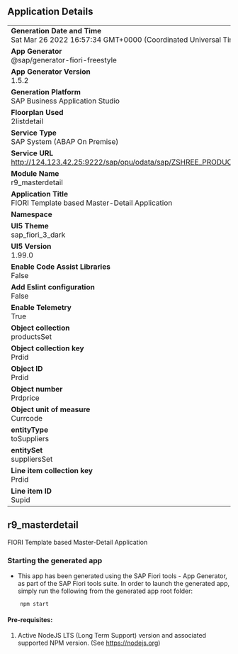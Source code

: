 ## Application Details
|               |
| ------------- |
|**Generation Date and Time**<br>Sat Mar 26 2022 16:57:34 GMT+0000 (Coordinated Universal Time)|
|**App Generator**<br>@sap/generator-fiori-freestyle|
|**App Generator Version**<br>1.5.2|
|**Generation Platform**<br>SAP Business Application Studio|
|**Floorplan Used**<br>2listdetail|
|**Service Type**<br>SAP System (ABAP On Premise)|
|**Service URL**<br>http://124.123.42.25:9222/sap/opu/odata/sap/ZSHREE_PRODUCTS_SRV
|**Module Name**<br>r9_masterdetail|
|**Application Title**<br>FIORI Template based Master-Detail Application|
|**Namespace**<br>|
|**UI5 Theme**<br>sap_fiori_3_dark|
|**UI5 Version**<br>1.99.0|
|**Enable Code Assist Libraries**<br>False|
|**Add Eslint configuration**<br>False|
|**Enable Telemetry**<br>True|
|**Object collection**<br>productsSet|
|**Object collection key**<br>Prdid|
|**Object ID**<br>Prdid|
|**Object number**<br>Prdprice|
|**Object unit of measure**<br>Currcode|
|**entityType**<br>toSuppliers|
|**entitySet**<br>suppliersSet|
|**Line item collection key**<br>Prdid|
|**Line item ID**<br>Supid|

## r9_masterdetail

FIORI Template based Master-Detail Application

### Starting the generated app

-   This app has been generated using the SAP Fiori tools - App Generator, as part of the SAP Fiori tools suite.  In order to launch the generated app, simply run the following from the generated app root folder:

```
    npm start
```

#### Pre-requisites:

1. Active NodeJS LTS (Long Term Support) version and associated supported NPM version.  (See https://nodejs.org)


